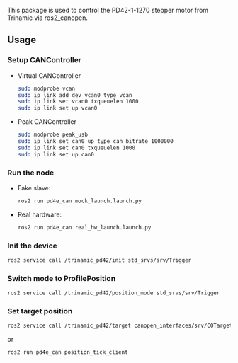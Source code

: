 This package is used to control the PD42-1-1270 stepper motor from Trinamic via ros2_canopen.

## Usage

### Setup CANController
- Virtual CANController

    ```bash
    sudo modprobe vcan
    sudo ip link add dev vcan0 type vcan
    sudo ip link set vcan0 txqueuelen 1000
    sudo ip link set up vcan0
    ```
- Peak CANController
    
    ```bash
    sudo modprobe peak_usb
    sudo ip link set can0 up type can bitrate 1000000
    sudo ip link set can0 txqueuelen 1000
    sudo ip link set up can0
    ```

### Run the node
- Fake slave: 
    
    ```bash
    ros2 run pd4e_can mock_launch.launch.py
    ```

- Real hardware: 
    
    ```bash
    ros2 run pd4e_can real_hw_launch.launch.py
    ```

### Init the device

```bash
ros2 service call /trinamic_pd42/init std_srvs/srv/Trigger
```

### Switch mode to ProfilePosition

```bash
ros2 service call /trinamic_pd42/position_mode std_srvs/srv/Trigger
```

### Set target position

```bash
ros2 service call /trinamic_pd42/target canopen_interfaces/srv/COTargetDouble "{ target: 10.0 }"
```

or

```bash
ros2 run pd4e_can position_tick_client
```